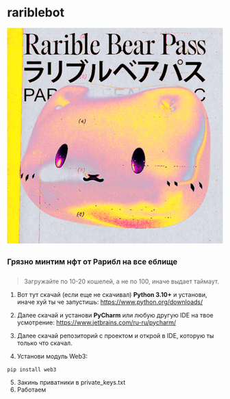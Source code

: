 # rariblebot
![](image/rarible.png)
## <sup>Грязно минтим нфт от Рарибл на все еблище</sup>

> Загружайте по 10-20 кошелей, а не по 100, иначе выдает таймаут.

  1. Вот тут скачай (если еще не скачивал) **Python 3.10+** и установи, иначе хуй ты че запустишь: https://www.python.org/downloads/

  2. Далее скачай и установи **PyCharm** или любую другую IDE на твое усмотрение: https://www.jetbrains.com/ru-ru/pycharm/

  3. Далее скачай репозиторий с проектом и открой в IDE, которую ты только что скачал.
  4. Установи модуль Web3:
```
pip install web3
```
5. Закинь приватники в private_keys.txt
6. Работаем
